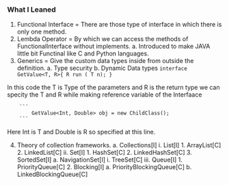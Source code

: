 ### What I Leaned

1. Functional Interface = There are those type of interface in which there is only one method.
2. Lembda Operator = By which we can access the methods of FunctionalInterface without implements.
    a. Introduced to make JAVA little bit Functinal like C and Python languages.
3. Generics = Give the custom data types inside from outside the definition.
     a. Type security
     b. Dynamic Data types
        ```
            interface GetValue<T, R>{
                R run ( T n);
            }
        ```
   
In this code the T is Type of the parameters and R is the return type we can specity the T and R while making reference variable of the Interfaace

        ```
            GetValue<Int, Double> obj = new ChildClass();
        ```
        
Here Int is T and Double is R so specified at this line.
        
4. Theory of collection frameworks.
   a. Collections[I]
       i. List[I]
           1. ArrayList[C]
           2. LinkedList[C]
       ii. Set[I]
           1. HashSet[C]
           2. LinkedHashSet[C]
           3. SortedSet[I]
                a. NavigationSet[I]
                        i. TreeSet[C]
       iii. Queue[I]
            1. PriorityQueue[C]
             2. Blocking[I]
                   a. PriorityBlockingQueue[C]
                   b. LinkedBlockingQueue[C]
